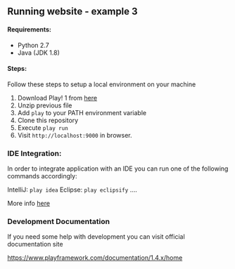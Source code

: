 ## Running website  - example 3


#### Requirements:

- Python 2.7
- Java (JDK 1.8)

#### Steps:

Follow these steps to setup a local environment on your machine

1. Download Play! 1 from [here](https://downloads.typesafe.com/play/1.4.4/play-1.4.4.zip)
2. Unzip previous file
3. Add `play` to your PATH environment variable
4. Clone this repository
5. Execute `play run`
6. Visit `http://localhost:9000` in browser.

### IDE Integration:

In order to integrate application with an IDE you can run one of the following commands accordingly:

IntelliJ: `play idea`
Eclipse: `play eclipsify`
....

More info [here](https://www.playframework.com/documentation/1.4.x/ide)


### Development Documentation

If you need some help with development you can visit official documentation site

https://www.playframework.com/documentation/1.4.x/home
